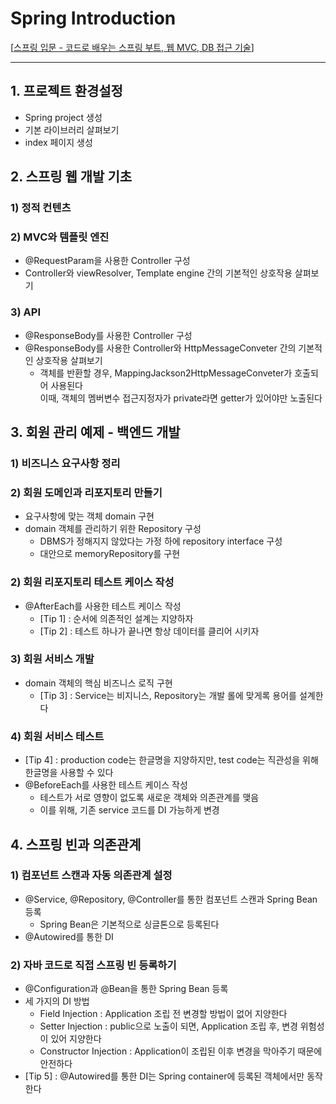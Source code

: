 # Spring Introduction
[[스프링 입문 - 코드로 배우는 스프링 부트, 웹 MVC, DB 접근 기술](https://www.inflearn.com/course/스프링-입문-스프링부트/)]

---
## 1. 프로젝트 환경설정
- Spring project 생성
- 기본 라이브러리 살펴보기
- index 페이지 생성

## 2. 스프링 웹 개발 기초
### 1) 정적 컨텐츠
### 2) MVC와 템플릿 엔진
- @RequestParam을 사용한 Controller 구성
- Controller와 viewResolver, Template engine 간의 기본적인 상호작용 살펴보기
### 3) API
- @ResponseBody를 사용한 Controller 구성
- @ResponseBody를 사용한 Controller와 HttpMessageConveter 간의 기본적인 상호작용 살펴보기
  - 객체를 반환할 경우, MappingJackson2HttpMessageConveter가 호출되어 사용된다  
    이때, 객체의 멤버변수 접근지정자가 private라면 getter가 있어야만 노출된다

## 3. 회원 관리 예제 - 백엔드 개발
### 1) 비즈니스 요구사항 정리
### 2) 회원 도메인과 리포지토리 만들기
- 요구사항에 맞는 객체 domain 구현
- domain 객체를 관리하기 위한 Repository 구성
  - DBMS가 정해지지 않았다는 가정 하에 repository interface 구성  
  - 대안으로 memoryRepository를 구현 
### 2) 회원 리포지토리 테스트 케이스 작성
- @AfterEach를 사용한 테스트 케이스 작성
  - [Tip 1] : 순서에 의존적인 설계는 지양하자
  - [Tip 2] : 테스트 하나가 끝나면 항상 데이터를 클리어 시키자
### 3) 회원 서비스 개발
- domain 객체의 핵심 비즈니스 로직 구현
  - [Tip 3] : Service는 비지니스, Repository는 개발 롤에 맞게록 용어를 설계한다
### 4) 회원 서비스 테스트
- [Tip 4] : production code는 한글명을 지양하지만, test code는 직관성을 위해 한글명을 사용할 수 있다
- @BeforeEach를 사용한 테스트 케이스 작성
  - 테스트가 서로 영향이 없도록 새로운 객체와 의존관계를 맺음
  - 이를 위해, 기존 service 코드를 DI 가능하게 변경

## 4. 스프링 빈과 의존관계
### 1) 컴포넌트 스캔과 자동 의존관계 설정
- @Service, @Repository, @Controller를 통한 컴포넌트 스캔과 Spring Bean 등록
  - Spring Bean은 기본적으로 싱글톤으로 등록된다
- @Autowired를 통한 DI
### 2) 자바 코드로 직접 스프링 빈 등록하기
- @Configuration과 @Bean을 통한 Spring Bean 등록
- 세 가지의 DI 방법
  - Field Injection : Application 조립 전 변경할 방법이 없어 지양한다
  - Setter Injection : public으로 노출이 되면, Application 조립 후, 변경 위험성이 있어 지양한다
  - Constructor Injection : Application이 조립된 이후 변경을 막아주기 때문에 안전하다
- [Tip 5] : @Autowired를 통한 DI는 Spring container에 등록된 객체에서만 동작한다
